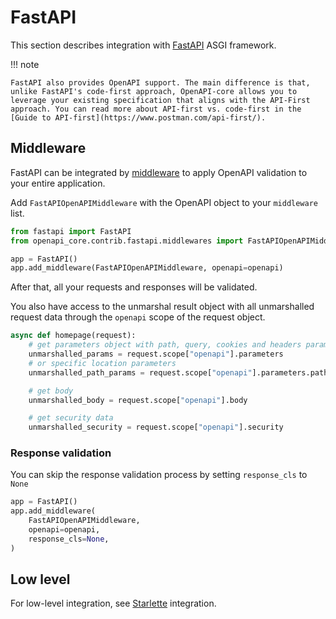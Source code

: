 # FastAPI

This section describes integration with [FastAPI](https://fastapi.tiangolo.com) ASGI framework.

!!! note

    FastAPI also provides OpenAPI support. The main difference is that, unlike FastAPI's code-first approach, OpenAPI-core allows you to leverage your existing specification that aligns with the API-First approach. You can read more about API-first vs. code-first in the [Guide to API-first](https://www.postman.com/api-first/).

## Middleware

FastAPI can be integrated by [middleware](https://fastapi.tiangolo.com/tutorial/middleware/) to apply OpenAPI validation to your entire application.

Add `FastAPIOpenAPIMiddleware` with the OpenAPI object to your `middleware` list.

``` python hl_lines="2 5"
from fastapi import FastAPI
from openapi_core.contrib.fastapi.middlewares import FastAPIOpenAPIMiddleware

app = FastAPI()
app.add_middleware(FastAPIOpenAPIMiddleware, openapi=openapi)
```

After that, all your requests and responses will be validated.

You also have access to the unmarshal result object with all unmarshalled request data through the `openapi` scope of the request object.

``` python
async def homepage(request):
    # get parameters object with path, query, cookies and headers parameters
    unmarshalled_params = request.scope["openapi"].parameters
    # or specific location parameters
    unmarshalled_path_params = request.scope["openapi"].parameters.path

    # get body
    unmarshalled_body = request.scope["openapi"].body

    # get security data
    unmarshalled_security = request.scope["openapi"].security
```

### Response validation

You can skip the response validation process by setting `response_cls` to `None`

``` python hl_lines="5"
app = FastAPI()
app.add_middleware(
    FastAPIOpenAPIMiddleware,
    openapi=openapi,
    response_cls=None,
)
```

## Low level

For low-level integration, see [Starlette](starlette.md) integration.

